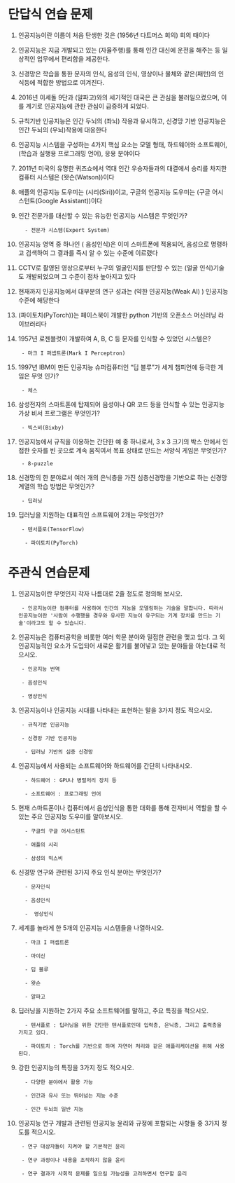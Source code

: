 # 단답식 연습 문제

1. 인공지능이란 이름이 처음 탄생한 것은 (1956년 다트머스 회의) 회의 때이다

2. 인공지능은 지금 개발되고 있는 (자율주행)를 통해 인간 대신에 운전을 해주는 등 일상적인 업무에서 편리함을 제공한다.

3. 신경망은 학습을 통한 문자의 인식, 음성의 인식, 영상이나 물체와 같은(패턴)의 인식등에 적합한 방법으로 여겨진다.

4. 2016년 이세돌 9단과 (알파고)와의 세기적인 대국은 큰 관심을 불러일으켰으며, 이를 계기로 인공지능에 관한 관심이 급증하게 되었다.

5. 규칙기반 인공지능은 인간 두뇌의 (좌뇌) 작용과 유시하고, 신경망 기반 인공지능은 인간 두뇌의 (우뇌)작용에 대응한다

6. 인공지능 시스템을 구성하는 4가지 핵심 요소는 모델 형태, 하드웨어와 소프트웨어, (학습과 실행용 프로그래밍 언어), 응용 분야이다

7. 2011년 미국의 유명한 퀴즈쇼에서 역대 인간 우승자들과의 대결에서 승리를 차지한 컴퓨터 시스템은 (왓슨(Watson))이다

8. 애플의 인공지능 도우미는 (시리(Siri))이고, 구글의 인공지능 도우미는 (구글 어시스턴트(Google Assistant))이다

9. 인간 전문가를 대신할 수 있는 유능한 인공지능 시스템은 무엇인가?

		 - 전문가 시스템(Expert System)

10. 인공지능 영역 중 하나인 ( 음성인식)은 이미 스마트폰에 적용되어, 음성으로 명령하고 검색하여 그 결과를 즉시 알 수 있는 수준에 이르렸다

11. CCTV로 촬영된 영상으로부터 누구의 얼굴인지를 판단할 수 있는 (얼굴 인식)기술도 개발되었으며 그 수준이 점차 높아지고 있다

12. 현재까지 인공지능에서 대부분의 연구 성과는 (약한 인공지능(Weak AI) ) 인공지능 수준에 해당한다

13. (파이토치(PyTorch))는 페이스북이 개발한 python 기반의 오픈소스 머신러닝 라이브러리다

14. 1957년 로젠블럿이 개발하여 A, B, C 등 문자를 인식할 수 있었던 시스템은?

		 - 마크 I 퍼셉트론(Mark I Perceptron)

15. 1997년 IBM이 만든 인공지능 슈퍼컴퓨터인 “딥 블루”가 세게 챔피언에 등극한 게임은 무엇 인가?

		 - 체스

16. 삼성전자의 스마트폰에 탑제되어 음성이나 QR 코드 등을 인식할 수 있는 인공지능 가상 비서 프로그램은 무엇인가?

		 - 빅스비(Bixby)

17. 인공지능에서 규칙을 이용하는 간단한 예 중 하나로서, 3 x 3 크기의 박스 안에서 인접한 숫자를 빈 곳으로 계속 움직여서 목표 상태로 만드는 서양식 게임은 무엇인가?

		 - 8-puzzle

18. 신경망의 한 분야로서 여러 개의 은닉층을 가진 심층신경망을 기반으로 하는 신경망 계열의 학습 방법은 무엇인가?

		 - 딥러닝

19. 딥러닝을 지원하는 대표적인 소프트웨어 2개는 무엇인가?

		 - 텐서플로(TensorFlow)

		  - 파이토치(PyTorch)

# 주관식 연습문제

1. 인공지능이란 무엇인지 각자 나름대로 2줄 정도로 정의해 보시오.

		- 인공지능이란 컴퓨터를 사용하여 인간의 지능을 모델링하는 기술을 말합니다. 따라서 인공지능이란 '사람이 수행했을 경우와 유사한 지능이 유구되는 기계 장치를 만드는 기술'이라고도 할 수 있습니다.

2. 인공지능은 컴퓨터공학을 비롯한 여러 학문 분야와 밀접한 관련을 맺고 있다. 그 외 인공지능적인 요소가 도입되어 새로운 활기를 불어넣고 있는 분야들을 아는대로 적으시오.

		- 인공지능 번역

		- 음성인식

		- 영상인식

3. 인공지능이나 인공지능 시대를 나타내는 표현하는 말을 3가지 정도 적으시오.

		- 규칙기반 인공지능

		- 신경망 기반 인공지능

		 - 딥러닝 기반의 심층 신경망

4. 인공지능에서 사용되는 소프트웨어와 하드웨어를 간단히 나타내시오.

		 - 하드웨어 : GPU나 병렬처리 장치 등

		 - 소프트웨어 : 프로그래밍 언어

5. 현재 스마트폰이나 컴퓨터에서 음성인식을 통한 대화를 통해 전자비서 역할을 할 수 있는 주요 인공지능 도우미를 알아보시오.

		 - 구글의 구글 어시스턴트

		 - 애플의 시리

		 - 삼성의 빅스비

6. 신경망 연구와 관련된 3가지 주요 인식 분야는 무엇인가?

		 - 문자인식

		 - 음성인식

		 -  영상인식

7. 세계를 놀라게 한 5개의 인공지능 시스템들을 나열하시오.

		 - 마크 I 퍼셉트론

		 - 마이신

		 - 딥 블루

		 - 왓슨
	
		 - 알파고

8. 딥러닝을 지원하는 2가지 주요 소프트웨어를 말하고, 주요 특징을 적으시오.

		 - 텐서플로 : 딥러닝을 위한 간단한 텐서플로인데 입력층, 은닉층, 그리고 출력층을 가지고 있다.

		 - 파이토치 : Torch를 기반으로 하며 자연어 처리와 같은 애플리케이션을 위해 사용된다.

9. 강한 인공지능의 특징을 3가지 정도 적으시오.

		 - 다양한 분야에서 활용 가능

		 - 인간과 유사 또는 뛰어넘는 지능 수준

		 - 인간 두뇌의 일반 지능

10. 인공지능 연구 개발과 관련된 인공지능 윤리와 규정에 포함되는 사항들 중 3가지 정도를 적으시오.

		 - 연구 대상자들이 지켜야 할 기본적인 윤리

		 - 연구 과정이나 내용을 조작하지 않을 윤리
	
		 - 연구 결과가 사회적 문제를 일으킬 가능성을 고려하면서 연구할 윤리